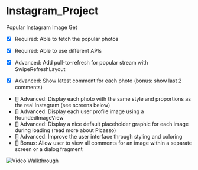 # Instagram_Project
Popular Instagram Image Get

 * [x] Required: Able to fetch the popular photos
 * [x] Required: Able to use different APIs

 * [x] Advanced: Add pull-to-refresh for popular stream with SwipeRefreshLayout
 * [x] Advanced: Show latest comment for each photo (bonus: show last 2 comments)
 * [] Advanced: Display each photo with the same style and proportions as the real Instagram (see screens below)
 * [] Advanced: Display each user profile image using a RoundedImageView
 * [] Advanced: Display a nice default placeholder graphic for each image during loading (read more about Picasso)
 * [] Advanced: Improve the user interface through styling and coloring
 * [] Bonus: Allow user to view all comments for an image within a separate screen or a dialog fragment

![Video Walkthrough](file:///Users/desy/Desktop/Instagram_Project.gif)


